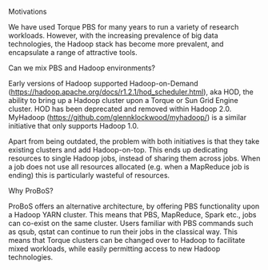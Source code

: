 
Motivations

We have used Torque PBS for many years to run a variety of research workloads. However, with the increasing prevalence of big data technologies, the Hadoop stack has become more prevalent, and encapsulate a range of attractive tools. 

Can we mix PBS and Hadoop environments?

Early versions of Hadoop supported Hadoop-on-Demand (https://hadoop.apache.org/docs/r1.2.1/hod_scheduler.html), aka HOD, the ability to bring up a Hadoop cluster upon a Torque or Sun Grid Engine cluster. HOD has been deprecated and removed within Hadoop 2.0. MyHadoop (https://github.com/glennklockwood/myhadoop/) is a similar initiative that only supports Hadoop 1.0.

Apart from being outdated, the problem with both initiatives is that they take existing clusters and add Hadoop-on-top. This ends up dedicating resources to single Hadoop jobs, instead of sharing them across jobs. When a job does not use all resources allocated (e.g. when a MapReduce job is ending) this is particularly wasteful of resources.

Why ProBoS?

ProBoS offers an alternative architecture, by offering PBS functionality upon a Hadoop YARN cluster. This means that PBS, MapReduce, Spark etc., jobs can co-exist on the same cluster. Users familiar with PBS commands such as qsub, qstat can continue to run their jobs in the classical way. This means that Torque clusters can be changed over to Hadoop to facilitate mixed workloads, while easily permitting access to new Hadoop technologies.

